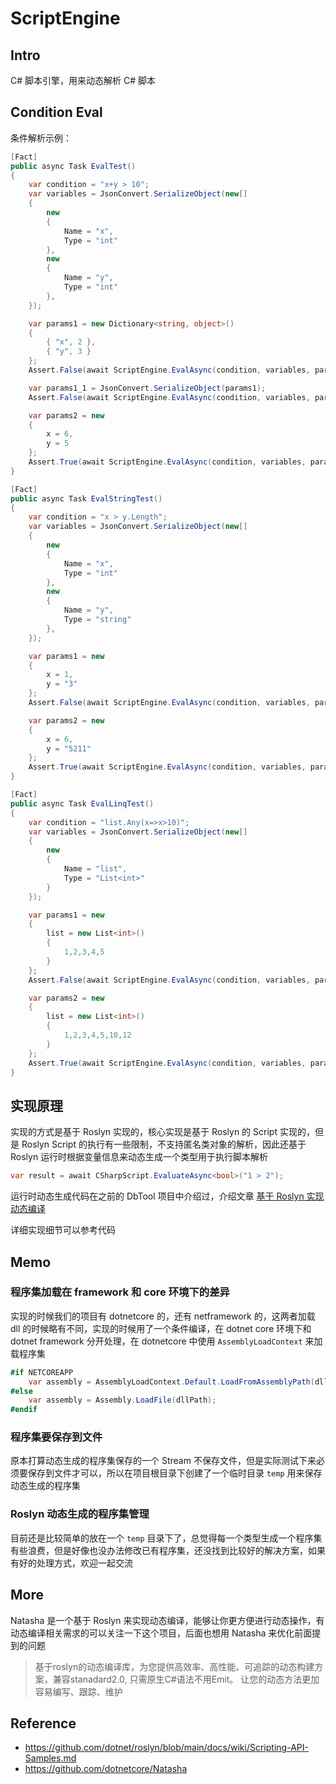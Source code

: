 # ScriptEngine

## Intro

C# 脚本引擎，用来动态解析 C# 脚本

## Condition Eval

条件解析示例：

``` csharp
[Fact]
public async Task EvalTest()
{
    var condition = "x+y > 10";
    var variables = JsonConvert.SerializeObject(new[]
    {
        new
        {
            Name = "x",
            Type = "int"
        },
        new
        {
            Name = "y",
            Type = "int"
        },
    });

    var params1 = new Dictionary<string, object>()
    {
        { "x", 2 },
        { "y", 3 }
    };
    Assert.False(await ScriptEngine.EvalAsync(condition, variables, params1));

    var params1_1 = JsonConvert.SerializeObject(params1);
    Assert.False(await ScriptEngine.EvalAsync(condition, variables, params1_1));

    var params2 = new
    {
        x = 6,
        y = 5
    };
    Assert.True(await ScriptEngine.EvalAsync(condition, variables, params2));
}

[Fact]
public async Task EvalStringTest()
{
    var condition = "x > y.Length";
    var variables = JsonConvert.SerializeObject(new[]
    {
        new
        {
            Name = "x",
            Type = "int"
        },
        new
        {
            Name = "y",
            Type = "string"
        },
    });

    var params1 = new
    {
        x = 1,
        y = "3"
    };
    Assert.False(await ScriptEngine.EvalAsync(condition, variables, params1));

    var params2 = new
    {
        x = 6,
        y = "5211"
    };
    Assert.True(await ScriptEngine.EvalAsync(condition, variables, params2));
}

[Fact]
public async Task EvalLinqTest()
{
    var condition = "list.Any(x=>x>10)";
    var variables = JsonConvert.SerializeObject(new[]
    {
        new
        {
            Name = "list",
            Type = "List<int>"
        }
    });

    var params1 = new
    {
        list = new List<int>()
        {
            1,2,3,4,5
        }
    };
    Assert.False(await ScriptEngine.EvalAsync(condition, variables, params1));

    var params2 = new
    {
        list = new List<int>()
        {
            1,2,3,4,5,10,12
        }
    };
    Assert.True(await ScriptEngine.EvalAsync(condition, variables, params2));
}
```

## 实现原理

实现的方式是基于 Roslyn 实现的，核心实现是基于 Roslyn 的 Script 实现的，但是 Roslyn Script 的执行有一些限制，不支持匿名类对象的解析，因此还基于 Roslyn 运行时根据变量信息来动态生成一个类型用于执行脚本解析

``` csharp
var result = await CSharpScript.EvaluateAsync<bool>("1 > 2");
```

运行时动态生成代码在之前的 DbTool 项目中介绍过，介绍文章 [基于 Roslyn 实现动态编译](https://www.cnblogs.com/weihanli/p/dynamic-compile-via-roslyn.html)

详细实现细节可以参考代码

## Memo

### 程序集加载在 framework 和 core 环境下的差异

实现的时候我们的项目有 dotnetcore 的，还有 netframework 的，这两者加载 dll 的时候略有不同，实现的时候用了一个条件编译，在 dotnet core 环境下和 dotnet framework 分开处理，在 dotnetcore 中使用 `AssemblyLoadContext` 来加载程序集

``` csharp
#if NETCOREAPP
    var assembly = AssemblyLoadContext.Default.LoadFromAssemblyPath(dllPath);
#else
    var assembly = Assembly.LoadFile(dllPath);
#endif
```

### 程序集要保存到文件

原本打算动态生成的程序集保存的一个 Stream 不保存文件，但是实际测试下来必须要保存到文件才可以，所以在项目根目录下创建了一个临时目录 `temp` 用来保存动态生成的程序集

### Roslyn 动态生成的程序集管理

目前还是比较简单的放在一个 `temp` 目录下了，总觉得每一个类型生成一个程序集有些浪费，但是好像也没办法修改已有程序集，还没找到比较好的解决方案，如果有好的处理方式，欢迎一起交流

## More

Natasha 是一个基于 Roslyn 来实现动态编译，能够让你更方便进行动态操作，有动态编译相关需求的可以关注一下这个项目，后面也想用 Natasha 来优化前面提到的问题

> 基于roslyn的动态编译库，为您提供高效率、高性能、可追踪的动态构建方案，兼容stanadard2.0, 只需原生C#语法不用Emit。 让您的动态方法更加容易编写、跟踪、维护

## Reference

- <https://github.com/dotnet/roslyn/blob/main/docs/wiki/Scripting-API-Samples.md>
- <https://github.com/dotnetcore/Natasha>

